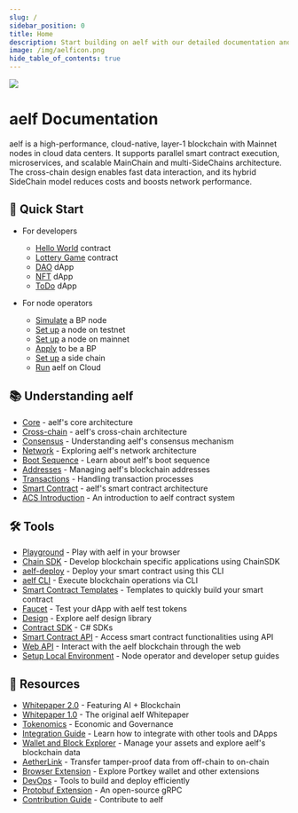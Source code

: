 ```yaml
---
slug: /
sidebar_position: 0
title: Home
description: Start building on aelf with our detailed documentation and development resources.
image: /img/aelficon.png
hide_table_of_contents: true
---
```


![](/img/banner.jpeg)

# aelf Documentation

aelf is a high-performance, cloud-native, layer-1 blockchain with Mainnet nodes in cloud data centers. It supports parallel smart contract execution, microservices, and scalable MainChain and multi-SideChains architecture. The cross-chain design enables fast data interaction, and its hybrid SideChain model reduces costs and boosts network performance.

<section className="row margin-top--xl">

<article className="col col--6 margin-bottom--lg">

## 🏁 Quick Start

- For developers
  - [Hello World](/quick-start/developers/hello-world-contract) contract
  - [Lottery Game](/quick-start/developers/lottery-game-smart-contract/) contract
  - [DAO](/quick-start/developers/dao-dapp/) dApp
  - [NFT](/quick-start/developers/nft-dapp/) dApp
  - [ToDo](/quick-start/developers/todo-dapp/) dApp

- For node operators
  - [Simulate](/quick-start/node-operators/simulating-a-bp-node/) a BP node
  - [Set up](/quick-start/node-operators/set-up-a-node-on-testnet/) a node on testnet
  - [Set up](/quick-start/node-operators/set-up-a-node-on-mainnet/) a node on mainnet
  - [Apply](/quick-start/node-operators/apply-to-be-a-bp/) to be a BP
  - [Set up](/quick-start/node-operators/set-up-a-side-chain/) a side chain
  - [Run](/quick-start/node-operators/run-aelf-on-cloud/) aelf on Cloud

</article>

<article className="col col--6 margin-bottom--lg">

## 📚 Understanding aelf

- [Core](/learn/core/) - aelf's core architecture
- [Cross-chain](/learn/cross-chain/) - aelf's cross-chain architecture
- [Consensus](/learn/consensus/) - Understanding aelf's consensus mechanism
- [Network](/learn/network/) - Exploring aelf's network architecture
- [Boot Sequence](/learn/boot-sequence/) - Learn about aelf's boot sequence
- [Addresses](/learn/addresses/) - Managing aelf's blockchain addresses
- [Transactions](/learn/transactions/) - Handling transaction processes
- [Smart Contract](/learn/smart-contract/) - aelf's smart contract architecture
- [ACS Introduction](/learn/acs-introduction/) - An introduction to aelf contract system

</article>

<article className="col col--6 margin-bottom--lg">

## 🛠️ Tools

- [Playground](/tools/aelf-playground/) - Play with aelf in your browser
- [Chain SDK](/tools/chain-sdk/) - Develop blockchain specific applications using ChainSDK
- [aelf-deploy](/tools/aelf-deploy/) - Deploy your smart contract using this CLI
- [aelf CLI](/tools/aelf-cli/) - Execute blockchain operations via CLI
- [Smart Contract Templates](/tools/smart-contract-templates/) - Templates to quickly build your smart contract
- [Faucet](/tools/faucet/) - Test your dApp with aelf test tokens
- [Design](/tools/design/) - Explore aelf design library
- [Contract SDK](/tools/contract-sdk/) - C# SDKs
- [Smart Contract API](/tools/smart-contract-api/) - Access smart contract functionalities using API
- [Web API](/tools/web-api/) - Interact with the aelf blockchain through the web
- [Setup Local Environment](/tools/setup-local-environment/) - Node operator and developer setup guides

</article>

<article className="col col--6 margin-bottom--lg">

## 🔖 Resources

- [Whitepaper 2.0](/resources/whitepaper-2/) - Featuring AI + Blockchain
- [Whitepaper 1.0](/resources/whitepaper/) - The original aelf Whitepaper
- [Tokenomics](/resources/tokenomics/) - Economic and Governance
- [Integration Guide](/resources/integration-guide/) - Learn how to integrate with other tools and DApps
- [Wallet and Block Explorer](/resources/wallet-and-block-explorer/) - Manage your assets and explore aelf's blockchain data
- [AetherLink](/resources/aetherLink/) - Transfer tamper-proof data from off-chain to on-chain
- [Browser Extension](/resources/browser-extension/) - Explore Portkey wallet and other extensions
- [DevOps](/resources/devops/) - Tools to build and deploy efficiently
- [Protobuf Extension](/resources/protobuf-extension/) - An open-source gRPC
- [Contribution Guide](/resources/contribution/) - Contribute to aelf

</article>

</section>

